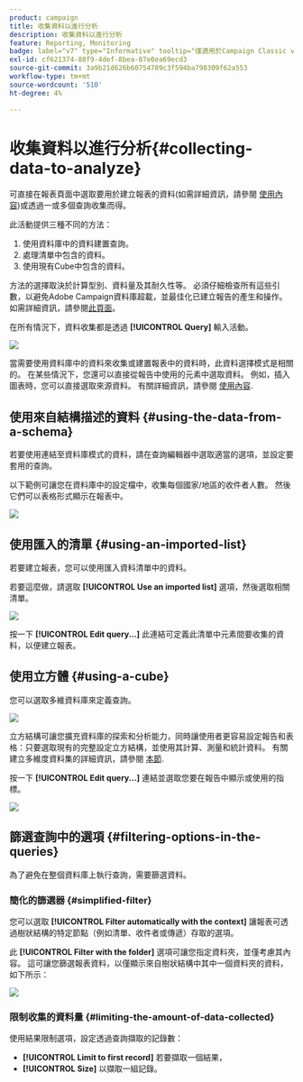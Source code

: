 ```yaml
---
product: campaign
title: 收集資料以進行分析
description: 收集資料以進行分析
feature: Reporting, Monitoring
badge: label="v7" type="Informative" tooltip="僅適用於Campaign Classic v7"
exl-id: cf621374-88f9-4def-8bea-87e0ea69ecd3
source-git-commit: 3a9b21d626b60754789c3f594ba798309f62a553
workflow-type: tm+mt
source-wordcount: '510'
ht-degree: 4%

---
```


# 收集資料以進行分析{#collecting-data-to-analyze}



可直接在報表頁面中選取要用於建立報表的資料(如需詳細資訊，請參閱 [使用內容](../../reporting/using/using-the-context.md))或透過一或多個查詢收集而得。

此活動提供三種不同的方法：

1. 使用資料庫中的資料建置查詢。
1. 處理清單中包含的資料。
1. 使用現有Cube中包含的資料。

方法的選擇取決於計算型別、資料量及其耐久性等。 必須仔細檢查所有這些引數，以避免Adobe Campaign資料庫超載，並最佳化已建立報告的產生和操作。 如需詳細資訊，請參閱[此頁面](../../reporting/using/best-practices.md#optimizing-report-creation)。

在所有情況下，資料收集都是透過 **[!UICONTROL Query]** 輸入活動。

![](assets/reporting_query_edit.png)

當需要使用資料庫中的資料來收集或建置報表中的資料時，此資料選擇模式是相關的。 在某些情況下，您還可以直接從報告中使用的元素中選取資料。 例如，插入圖表時，您可以直接選取來源資料。 有關詳細資訊，請參閱 [使用內容](../../reporting/using/using-the-context.md).

## 使用來自結構描述的資料 {#using-the-data-from-a-schema}

若要使用連結至資料庫模式的資料，請在查詢編輯器中選取適當的選項，並設定要套用的查詢。

以下範例可讓您在資料庫中的設定檔中，收集每個國家/地區的收件者人數。 然後它們可以表格形式顯示在報表中。

![](assets/reporting_query_from_schema.png)

## 使用匯入的清單 {#using-an-imported-list}

若要建立報表，您可以使用匯入資料清單中的資料。

若要這麼做，請選取 **[!UICONTROL Use an imported list]** 選項，然後選取相關清單。

![](assets/reporting_query_from_list.png)

按一下 **[!UICONTROL Edit query...]** 此連結可定義此清單中元素間要收集的資料，以便建立報表。

## 使用立方體 {#using-a-cube}

您可以選取多維資料庫來定義查詢。

![](assets/reporting_query_from_cube.png)

立方結構可讓您擴充資料庫的探索和分析能力，同時讓使用者更容易設定報告和表格：只要選取現有的完整設定立方結構，並使用其計算、測量和統計資料。 有關建立多維度資料集的詳細資訊，請參閱 [本節](../../reporting/using/ac-cubes.md).

按一下 **[!UICONTROL Edit query...]** 連結並選取您要在報告中顯示或使用的指標。

![](assets/reporting_query_from_cube_edit_query.png)

## 篩選查詢中的選項 {#filtering-options-in-the-queries}

為了避免在整個資料庫上執行查詢，需要篩選資料。

### 簡化的篩選器 {#simplified-filter}

您可以選取 **[!UICONTROL Filter automatically with the context]** 讓報表可透過樹狀結構的特定節點（例如清單、收件者或傳遞）存取的選項。

此 **[!UICONTROL Filter with the folder]** 選項可讓您指定資料夾，並僅考慮其內容。 這可讓您篩選報表資料，以僅顯示來自樹狀結構中其中一個資料夾的資料，如下所示：

![](assets/reporting_control_folder.png)

### 限制收集的資料量 {#limiting-the-amount-of-data-collected}

使用結果限制選項，設定透過查詢擷取的記錄數：

* **[!UICONTROL Limit to first record]** 若要擷取一個結果，
* **[!UICONTROL Size]** 以擷取一組記錄。
